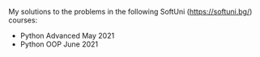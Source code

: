 My solutions to the problems in the following SoftUni (https://softuni.bg/) courses:

- Python Advanced May 2021
- Python OOP June 2021


